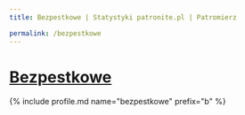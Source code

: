 ```yaml
---
title: Bezpestkowe | Statystyki patronite.pl | Patromierz

permalink: /bezpestkowe
---
```


# [Bezpestkowe](https://patronite.pl/bezpestkowe)

{% include profile.md name="bezpestkowe" prefix="b" %}
